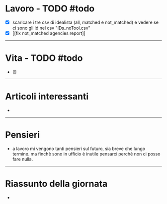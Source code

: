 # Lavoro - TODO #todo 
- [x] scaricare i tre csv di idealista (all, matched e not_matched) e vedere se ci sono gli id nel csv "IDs_noTool.csv"
- [x] [[fix not_matched agencies report]]
---

# Vita - TODO #todo 
- [x] 

---

# Articoli interessanti
- 

---

# Pensieri
- a lavoro mi vengono tanti pensieri sul futuro, sia breve che lungo termine. ma finchè sono in ufficio è inutile pensarci perchè non ci posso fare nulla.

---

# Riassunto della giornata
- 
